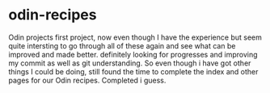 # odin-recipes
Odin projects first project, now even though I have the experience but seem quite intersting to go through all of these again and see what can be improved and made better.
definitely looking for progresses and improving my commit as well as git understanding.
So even though i have got other things I could be doing, still found the time to complete the index and other pages for our Odin recipes.
Completed i guess.